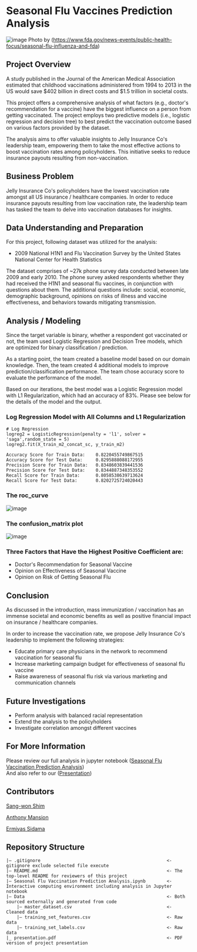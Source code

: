 # Seasonal Flu Vaccines Prediction Analysis

![image](https://github.com/MansionAnthony/Seasonal-FLU-Vaccine-Prediction_Analysis/assets/160514617/706b542b-c513-456a-9277-9cb5da0acf99)
Photo by (https://www.fda.gov/news-events/public-health-focus/seasonal-flu-influenza-and-fda)
## Project Overview
A study published in the Journal of the American Medical Association estimated that childhood vaccinations administered from 1994 to 2013 in the US would save $402 billion in direct costs and $1.5 trillion in societal costs.

This project offers a comprehensive analysis of what factors (e.g., doctor's recommendation for a vaccine) have the biggest influence on a person from getting vaccinated. The project employs two predictive models (i.e., logistic regression and decision tree) to best predict the vaccination outcome based on various factors provided by the dataset.

The analysis aims to offer valuable insights to Jelly Insurance Co's leadership team, empowering them to take the most effective actions to boost vaccination rates among policyholders. This initiative seeks to reduce insurance payouts resulting from non-vaccination.

## Business Problem
Jelly Insurance Co's policyholders have the lowest vaccination rate amongst all US insurance / healthcare companies. In order to reduce insurance payouts resulting from low vaccination rate, the leadership team has tasked the team to delve into vaccination databases for insights.

## Data Understanding and Preparation
For this project, following dataset was utilized for the analysis:

- 2009 National H1N1 and Flu Vaccination Survey by the United States National Center for Health Statistics
  
The dataset comprises of ~27k phone survey data conducted between late 2009 and early 2010. The phone survey asked respondents whether they had received the H1N1 and seasonal flu vaccines, in conjunction with questions about them. The additional questions include: social, economic, demographic background, opinions on risks of illness and vaccine effectiveness, and behaviors towards mitigating transmission.

## Analysis / Modeling
Since the target variable is binary, whether a respondent got vaccinated or not, the team used Logistic Regression and Decision Tree models, which are optimized for binary classification / prediction. 

As a starting point, the team created a baseline model based on our domain knowledge. Then, the team created 4 additional models to improve prediction/classification performance. The team chose accuracy score to evaluate the performance of the model. 

Based on our iterations, the best model was a Logistic Regression model with L1 Regularization, which had an accuracy of 83%. Please see below for the details of the model and the output. 

### Log Regression Model with All Columns and L1 Regularization
```
# Log Regression
logreg2 = LogisticRegression(penalty = 'l1', solver = 'saga',random_state = 5)
logreg2.fit(X_train_m2_concat_sc, y_train_m2)
```
```
Accuracy Score for Train Data:    0.8220455749867515
Accuracy Score for Test Data:     0.8295888088172955
Precision Score for Train Data:   0.8348603839441536
Precision Score for Test Data:    0.8344887348353552
Recall Score for Train Data:      0.8058538639713624
Recall Score for Test Data:       0.8202725724020443
```
### The roc_curve 
![image](https://github.com/MansionAnthony/Seasonal-FLU-Vaccine-Prediction_Analysis/assets/160514617/e8810834-55f8-4f5d-9214-0016792bf863)
### The confusion_matrix plot 
![image](https://github.com/MansionAnthony/Seasonal-FLU-Vaccine-Prediction_Analysis/assets/160514617/2fbef0ef-dcf1-40f1-aa19-c2407098ce5e)

### Three Factors that Have the Highest Positive Coefficient are:

- Doctor's Recommendation for Seasonal Vaccine
- Opinion on Effectiveness of Seasonal Vaccine
- Opinion on Risk of Getting Seasonal Flu
  
## Conclusion
As discussed in the introduction, mass immunization / vaccination has an immense societal and economic benefits as well as positive financial impact on insurance / healthcare companies.

In order to increase the vaccination rate, we propose Jelly Insurance Co's leadership to implement the following strategies:

- Educate primary care physicians in the network to recommend vaccination for seasonal flu
- Increase marketing campaign budget for effectiveness of seasonal flu vaccine
- Raise awareness of seasonal flu risk via various marketing and communication channels

## Future Investigations
  - Perform analysis with balanced racial representation
  - Extend the analysis to the policyholders
  - Investigate correlation amongst different vaccines

## For More Information
Please review our full analysis in jupyter notebook ([Seasonal Flu Vaccination Prediction Analysis](https://github.com/MansionAnthony/Seasonal-FLU-Vaccine-Prediction_Analysis/blob/Main/Seasonal%20Flu%20Vaccination%20Prediction%20Analysis.ipynb))\
And also refer to our ([Presentation](https://github.com/MansionAnthony/Seasonal-FLU-Vaccine-Prediction_Analysis/blob/Main/presentation.pdf)) 

## Contributors
[Sang-won Shim](https://github.com/sangwon224)

[Anthony Mansion](https://github.com/MansionAnthony)

[Ermiyas Sidama](https://github.com/ermiyas-sidama)

## Repository Structure
```
|— .gitignore                                                <- gitignore exclude selected file execute
|— README.md                                                 <- The top-level README for reviewers of this project
|— Seasonal Flu Vaccination Prediction Analysis.ipynb        <- Interactive computing environment including analysis in Jupyter notebook
|— Data                                                      <- Both sourced externally and generated from code
    |— master_dataset.csv                                    <- Cleaned data
    |— training_set_features.csv                             <- Raw data
    |— training_set_labels.csv                               <- Raw data
|_ presentation.pdf                                          <- PDF version of project presentation
```
